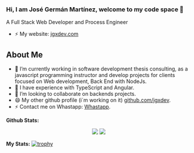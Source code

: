 ### Hi, I am José Germán Martínez, welcome to my code space 👋
A Full Stack Web Developer and Process Engineer
- ⚡ My website: [jgxdev.com](https://jgxdev.com)

## About Me

- 🔭 I’m currently working in software development thesis consulting, as a javascript programming instructor and develop projects for clients focused on Web development, Back End with NodeJs.
- 🌱 I have experience with TypeScript and Angular.
- 👯 I’m looking to collaborate on backends projects.
- 😄 My other github profile (i´m working on it) [github.com/jgxdev](https://github.com/jgxdev).
- ⚡ Contact me on Whastapp: [Whastapp](https://wa.link/mhqy21).

**Github Stats:**

<p align="center">

  <img src="https://github-readme-stats.vercel.app/api?username=josegermanx&hide=stars&show_icons=true&theme=ligth&line_height=32">
  <img src="https://github-readme-stats.vercel.app/api/top-langs/?username=josegermanx&count_private=true&theme=ligth">

</p>

**My Stats:**
[![trophy](https://github-profile-trophy.vercel.app/?username=josegermanx)](https://github.com/ryo-ma/github-profile-trophy)

